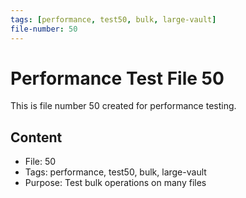 ```yaml
---
tags: [performance, test50, bulk, large-vault]
file-number: 50
---
```


# Performance Test File 50

This is file number 50 created for performance testing.

## Content
- File: 50
- Tags: performance, test50, bulk, large-vault
- Purpose: Test bulk operations on many files
